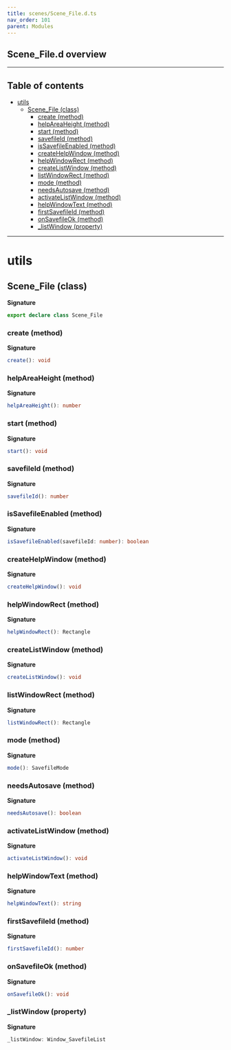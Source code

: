 ```yaml
---
title: scenes/Scene_File.d.ts
nav_order: 101
parent: Modules
---
```


## Scene_File.d overview

---

<h2 class="text-delta">Table of contents</h2>

- [utils](#utils)
  - [Scene_File (class)](#scene_file-class)
    - [create (method)](#create-method)
    - [helpAreaHeight (method)](#helpareaheight-method)
    - [start (method)](#start-method)
    - [savefileId (method)](#savefileid-method)
    - [isSavefileEnabled (method)](#issavefileenabled-method)
    - [createHelpWindow (method)](#createhelpwindow-method)
    - [helpWindowRect (method)](#helpwindowrect-method)
    - [createListWindow (method)](#createlistwindow-method)
    - [listWindowRect (method)](#listwindowrect-method)
    - [mode (method)](#mode-method)
    - [needsAutosave (method)](#needsautosave-method)
    - [activateListWindow (method)](#activatelistwindow-method)
    - [helpWindowText (method)](#helpwindowtext-method)
    - [firstSavefileId (method)](#firstsavefileid-method)
    - [onSavefileOk (method)](#onsavefileok-method)
    - [\_listWindow (property)](#_listwindow-property)

---

# utils

## Scene_File (class)

**Signature**

```ts
export declare class Scene_File
```

### create (method)

**Signature**

```ts
create(): void
```

### helpAreaHeight (method)

**Signature**

```ts
helpAreaHeight(): number
```

### start (method)

**Signature**

```ts
start(): void
```

### savefileId (method)

**Signature**

```ts
savefileId(): number
```

### isSavefileEnabled (method)

**Signature**

```ts
isSavefileEnabled(savefileId: number): boolean
```

### createHelpWindow (method)

**Signature**

```ts
createHelpWindow(): void
```

### helpWindowRect (method)

**Signature**

```ts
helpWindowRect(): Rectangle
```

### createListWindow (method)

**Signature**

```ts
createListWindow(): void
```

### listWindowRect (method)

**Signature**

```ts
listWindowRect(): Rectangle
```

### mode (method)

**Signature**

```ts
mode(): SavefileMode
```

### needsAutosave (method)

**Signature**

```ts
needsAutosave(): boolean
```

### activateListWindow (method)

**Signature**

```ts
activateListWindow(): void
```

### helpWindowText (method)

**Signature**

```ts
helpWindowText(): string
```

### firstSavefileId (method)

**Signature**

```ts
firstSavefileId(): number
```

### onSavefileOk (method)

**Signature**

```ts
onSavefileOk(): void
```

### \_listWindow (property)

**Signature**

```ts
_listWindow: Window_SavefileList
```
